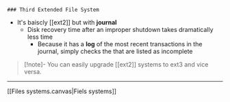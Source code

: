 	### Third Extended File System 

- It's baiscly [[ext2]] but with **journal**
	-  Disk recovery time after an improper shutdown takes dramatically less time
		-  Because it has a **log** of the most recent
				transactions in the journal, simply checks the that are listed as incomplete



>[!note]- You can easily upgrade [[ext2]] systems to ext3 and vice versa.  

---
[[Files systems.canvas|Fiels systems]]